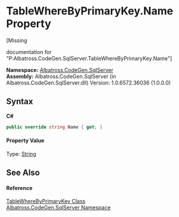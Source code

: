 # TableWhereByPrimaryKey.Name Property 
 

\[Missing <summary> documentation for "P:Albatross.CodeGen.SqlServer.TableWhereByPrimaryKey.Name"\]

**Namespace:**&nbsp;<a href="9727DDEC.md">Albatross.CodeGen.SqlServer</a><br />**Assembly:**&nbsp;Albatross.CodeGen.SqlServer (in Albatross.CodeGen.SqlServer.dll) Version: 1.0.6572.36036 (1.0.0.0)

## Syntax

**C#**<br />
``` C#
public override string Name { get; }
```


#### Property Value
Type: <a href="http://msdn2.microsoft.com/en-us/library/s1wwdcbf" target="_blank">String</a>

## See Also


#### Reference
<a href="12F9FD1.md">TableWhereByPrimaryKey Class</a><br /><a href="9727DDEC.md">Albatross.CodeGen.SqlServer Namespace</a><br />